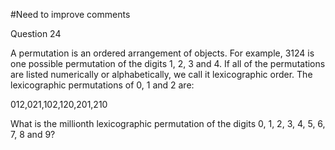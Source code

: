 #Need to improve comments

Question 24

A permutation is an ordered arrangement of objects. For example, 3124 is one possible permutation of the digits 1, 2, 3 and 4. If all of the permutations are listed numerically or alphabetically, we call it lexicographic order. The lexicographic permutations of 0, 1 and 2 are:

012,021,102,120,201,210

What is the millionth lexicographic permutation of the digits 0, 1, 2, 3, 4, 5, 6, 7, 8 and 9?

